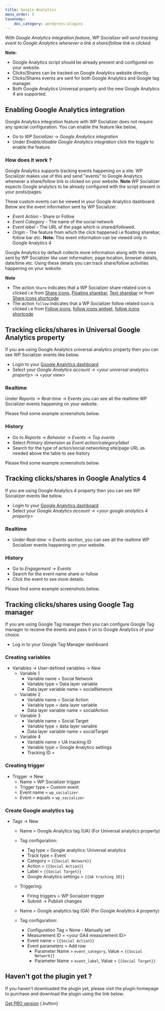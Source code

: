 ```yaml
---
title: Google Analytics
menu_order: 5
taxonomy:
    doc_category: wordpress-plugins
---
```


_With Google Analytics integration feature, WP Socializer will send tracking event to Google Analytics whenever a link a share/follow link is clicked._

**Note:**

- Google Analytics script should be already present and configured on your website.
- Clicks/Shares can be tracked on Google Analytics website directly.
- Clicks/Shares events are sent for both Google Analytics and Google tag manager.
- Both Google Analytics Universal property and the new Google Analytics 4 are supported.

## Enabling Google Analytics integration

Google Analytics integration feature with WP Socializer does not require any special configuration. You can enable the feature like below,

- Go to _WP Socializer_ → _Google Analytics integration_
- Under _Enable/disable Google Analytics integration_ click the toggle to enable the feature.

### How does it work ?

Google Analytics supports tracking events happening on a site. WP Socializer makes use of this and send "events" to Google Analytics whenever a share/follow link is clicked on your website. **Note** WP Socializer expects Google analytics to be already configured with the script present in your posts/pages.

These custom events can be viewed in your Google Analytics dashboard. Below are the event information sent by WP Socializer.

- _Event Action_ - Share or Follow
- _Event Category_ - The name of the social network
- _Event label_ - The URL of the page which is shared/followed.
- _Origin_ - The feature from which the click happened i.e floating sharebar, follow bar etc. **Note:** This event information can be viewed only in Google Analytics 4

Google Analytics by default collects more information along with the ones sent by WP Socializer like user information, page location, browser details, date/time etc. Using these details you can track share/follow activities happening on your website.

**Note**
- The action `Share` indicates that a WP Socializer share related icon is clicked i.e from [Share icons](../share-icons.md), [Floating sharebar](../floating-sharebar.md), [Text sharebar](../text-sharebar.md) or from [Share icons shortcode](../shortcodes.md)
- The action `follow` indicates that a WP Socializer follow related icon is clicked i.e from [Follow icons](../follow-icons.md), [follow icons widget](../widgets.md), [follow icons shortcode](../shortcodes.md)

## Tracking clicks/shares in Universal Google Analytics property

If you are using Google Analytics universal analytics property then you can see WP Socializer events like below.

- Login to your [Google Analytics dashboard](https://analytics.google.com/analytics/web/)
- Select your _Google Analytics account_ → _&lt;your universal analytics property&gt;_ → _&lt;your view&gt;_

### Realtime

Under _Reports_ → _Real-time_ → _Events_ you can see all the realtime WP Socializer events happening on your website.

Please find some example screenshots below.

### History

- Go to _Reports_ → _Behavior_ → _Events_ → _Top events_
- Select _Primary dimension_ as _Event action/category/label_
- Search for the type of action/social networking site/page URL as needed above the table to see history

Please find some example screenshots below.

## Tracking clicks/shares in Google Analytics 4

If you are using Google Analytics 4 property then you can see WP Socializer events like below.

- Login to your [Google Analytics dashboard](https://analytics.google.com/analytics/web/)
- Select your _Google Analytics account_ → _&lt;your google analytics 4 property&gt;_

### Realtime

- Under _Real-time_ → _Events_ section, you can see all the realtime WP Socializer events happening on your website.

### History

- Go to _Engagement_ → _Events_
- Search for the event name share or follow
- Click the event to see more details.

Please find some example screenshots below.

## Tracking clicks/shares using Google Tag manager

If you are using Google Tag manager then you can configure Google Tag manager to receive the events and pass it on to Google Analytics of your choice.

- Log in to your Google Tag Manager dashboard.

### Creating variables

- Variables → User-defined variables → New
    - Variable 1
        - Variable name = Social Network
        - Variable type = Data layer variable
        - Data layer variable name = socialNetwork
    - Variable 2
        - Variable name = Social Action
        - Variable type = data layer variable
        - Data layer variable name = socialAction
    - Variable 3
        - Variable name = Social Target
        - Variable type = data layer variable
        - Data layer variable name = socialTarget
    - Variable 4
        - Variable name = UA tracking ID
        - Variable type = Google Analytics settings
        - Tracking ID = 

### Creating trigger

- Trigger → New
    - Name = WP Socializer trigger
    - Trigger type = Custom event
    - Event name = `wp_socializer`
    - Event = equals = `wp_socializer`

### Create Google analytics tag

- Tags → New
    - Name = Google Analytics tag (UA) (For Universal analytics property)
    - Tag configuration:
        - Tag type = Google analytics: Universal analytics
        - Track type = Event
        - Category = `{{Social Network}}`
        - Action = `{{Social Action}}`
        - Label = `{{Social Target}}`
        - Google Analytics settings = `{{UA tracking ID}}`

    - Triggering:
        - Firing triggers = WP Socializer trigger
        - Submit → Publish changes

    - Name = Google analytics tag (GA) (For Google Analytics 4 property)
    - Tag configuration:
        - Configuration Tag = None - Manually set
        - Measurement ID = &lt;your GA4 measurement ID&gt;
        - Event name = `{{Social Action}}`
        - Event parameters = Add row
            - Parameter Name = `event_category`, Value = `{{Social Network}}`
            - Parameter Name = `event_label`, Value = `{{Social Target}}`

## Haven't got the plugin yet ?

If you haven't downloaded the plugin yet, please visit the plugin homepage to purchase and download the plugin using the link below.

[Get PRO version](/wordpress-plugins/wp-socializer/) {.button}